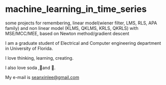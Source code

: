 # machine_learning_in_time_series
some projects for remembering, linear model(wiener filter, LMS, RLS, APA family) and non linear model (KLMS, QKLMS, KRLS, QKRLS) with MSE/MCC/MEE, based on Newton method/gradient descent

I am a graduate student of Electrical and Computer engineering department in University of Florida.

I love thinking, learning, creating. 

I also love soda ,🎼and 💃.

My e-mail is seanxinlee@gmail.com
